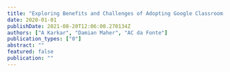 ```yaml
---
title: "Exploring Benefits and Challenges of Adopting Google Classroom in the Perspective of Higher Institution's Learners"
date: 2020-01-01
publishDate: 2021-08-20T12:06:00.270134Z
authors: ["A Karkar", "Damian Maher", "AC da Fonte"]
publication_types: ["0"]
abstract: ""
featured: false
publication: ""
---
```


